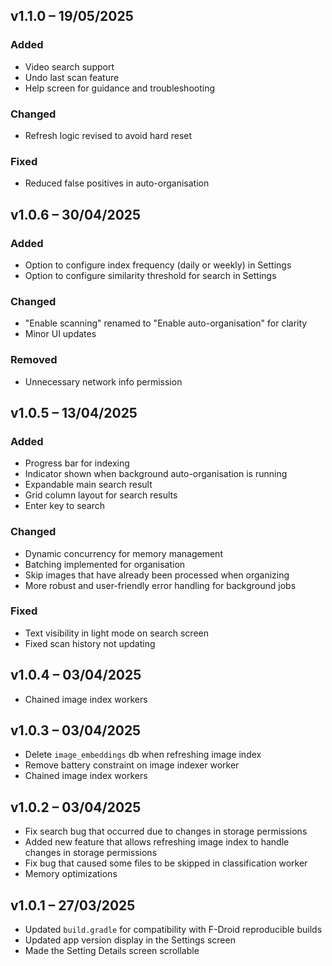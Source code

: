 ## v1.1.0 – 19/05/2025

### Added
- Video search support
- Undo last scan feature
- Help screen for guidance and troubleshooting

### Changed
- Refresh logic revised to avoid hard reset

### Fixed
- Reduced false positives in auto-organisation

## v1.0.6 – 30/04/2025

### Added
- Option to configure index frequency (daily or weekly) in Settings  
- Option to configure similarity threshold for search in Settings  

### Changed
- "Enable scanning" renamed to "Enable auto-organisation" for clarity
- Minor UI updates

### Removed
- Unnecessary network info permission  

## v1.0.5 – 13/04/2025

### Added
- Progress bar for indexing
- Indicator shown when background auto-organisation is running
- Expandable main search result
- Grid column layout for search results
- Enter key to search

### Changed
- Dynamic concurrency for memory management
- Batching implemented for organisation
- Skip images that have already been processed when organizing
- More robust and user-friendly error handling for background jobs

### Fixed
- Text visibility in light mode on search screen
- Fixed scan history not updating

## v1.0.4 – 03/04/2025

- Chained image index workers

## v1.0.3 – 03/04/2025

- Delete `image_embeddings` db when refreshing image index
- Remove battery constraint on image indexer worker
- Chained image index workers

## v1.0.2 – 03/04/2025

- Fix search bug that occurred due to changes in storage permissions
- Added new feature that allows refreshing image index to handle changes in storage permissions
- Fix bug that caused some files to be skipped in classification worker
- Memory optimizations

## v1.0.1 – 27/03/2025

- Updated `build.gradle` for compatibility with F-Droid reproducible builds  
- Updated app version display in the Settings screen  
- Made the Setting Details screen scrollable
